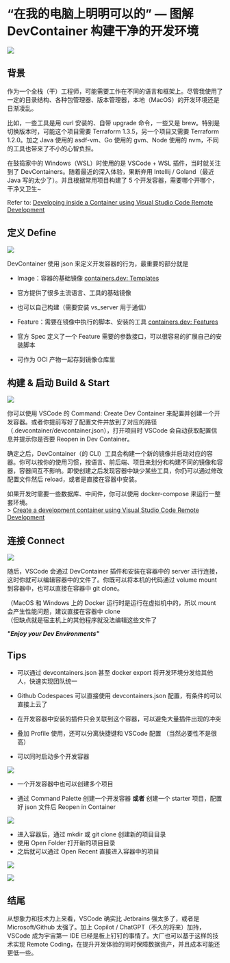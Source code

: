 # “在我的电脑上明明可以的” — 图解 DevContainer 构建干净的开发环境

![](https://pic1.zhimg.com/v2-09afb8c8e561f75d874bde41efa327c0_r.jpg)

## 背景

作为一个全栈（干）工程师，可能需要工作在不同的语言和框架上。尽管我使用了一定的目录结构、各种包管理器、版本管理器，本地（MacOS）的开发环境还是日渐凌乱。

比如，一些工具是用 curl 安装的、自带 upgrade 命令，一些又是 brew。特别是切换版本时，可能这个项目需要 Terraform 1.3.5，另一个项目又需要 Terraform 1.2.0。加之 Java 使用的 asdf-vm、Go 使用的 gvm、Node 使用的 nvm，不同的工具也带来了不小的心智负担。

在鼓捣家中的 Windows（WSL）时使用的是 VSCode + WSL 插件，当时就关注到了 DevContainers。随着最近的深入体验，果断弃用 Intellij / Goland（最近 Java 写的太少了）。并且根据常用项目构建了 5 个开发容器，需要哪个开哪个，干净又卫生~

Refer to: [Developing inside a Container using Visual Studio Code Remote Development](https://link.zhihu.com/?target=https%3A//code.visualstudio.com/docs/devcontainers/containers)

## 定义 Define

![](https://pic1.zhimg.com/80/v2-0b47d65b53aa9c6db6fef23f2c031afc_1440w.webp)

DevContainer 使用 json 来定义开发容器的行为，最重要的部分就是

- Image：容器的基础镜像 [containers.dev: Templates](https://link.zhihu.com/?target=https%3A//containers.dev/templates)

- 官方提供了很多主流语言、工具的基础镜像
- 也可以自己构建（需要安装 vs\_server 用于通信）

- Feature：需要在镜像中执行的脚本、安装的工具 [containers.dev: Features](https://link.zhihu.com/?target=https%3A//containers.dev/features)

- 官方 Spec 定义了一个 Feature 需要的参数接口，可以很容易的扩展自己的安装脚本
- 可作为 OCI 产物一起存到镜像仓库里

## 构建 & 启动 Build & Start

![](https://pic4.zhimg.com/80/v2-5664ed72bbb8f58fcd1cc0fa78d5b747_1440w.webp)

你可以使用 VSCode 的 Command: Create Dev Container 来配置并创建一个开发容器。或者你提前写好了配置文件并放到了对应的路径（.devcontainer/devcontainer.json），打开项目时 VSCode 会自动获取配置信息并提示你是否要 Reopen in Dev Container。

确定之后，DevContainer（的 CLI）工具会构建一个新的镜像并启动对应的容器。你可以按你的使用习惯，按语言、前后端、项目来划分和构建不同的镜像和容器，容器间互不影响。即使创建之后发现容器中缺少某些工具，你仍可以通过修改配置文件然后 reload，或者是直接在容器中安装。

如果开发时需要一些数据库、中间件，你可以使用 docker-compose 来运行一整套环境。  
\> [Create a development container using Visual Studio Code Remote Development](https://link.zhihu.com/?target=https%3A//code.visualstudio.com/docs/devcontainers/create-dev-container%23_use-docker-compose)

## 连接 Connect

![](https://pic2.zhimg.com/80/v2-fe602d2918e1baec9423793ff9c23f75_1440w.webp)

随后，VSCode 会通过 DevContainer 插件和安装在容器中的 server 进行连接，这时你就可以编辑容器中的文件了。你既可以将本机的代码通过 volume mount 到容器中，也可以直接在容器中 git clone。

（MacOS 和 Windows 上的 Docker 运行时是运行在虚拟机中的，所以 mount 会产生性能问题，建议直接在容器中 clone  
（但缺点就是宿主机上的其他程序就没法编辑这些文件了

**_"Enjoy your Dev Environments"_**

## Tips

- 可以通过 devcontainers.json 甚至 docker export 将开发环境分发给其他人，快速实现团队统一
- Github Codespaces 可以直接使用 devcontainers.json 配置，有条件的可以直接上云了
- 在开发容器中安装的插件只会关联到这个容器，可以避免大量插件出现的冲突

- 叠加 Profile 使用，还可以分离快捷键和 VSCode 配置 （当然必要性不是很高）

- 可以同时启动多个开发容器

![](https://pic2.zhimg.com/80/v2-8f372319fa1a9464e462ddd6534a7f99_1440w.webp)

- 一个开发容器中也可以创建多个项目

- 通过 Command Palette 创建一个开发容器 **或者** 创建一个 starter 项目，配置好 json 文件后 Reopen in Container

![](https://pic3.zhimg.com/80/v2-1959b48b01e08f0eb60d68a2259c27b2_1440w.webp)

- 进入容器后，通过 mkdir 或 git clone 创建新的项目目录
- 使用 Open Folder 打开新的项目目录
- 之后就可以通过 Open Recent 直接进入容器中的项目

![](https://pic2.zhimg.com/v2-2868526299016bfd589152ce101c29d1_b.png)

![](https://pic2.zhimg.com/80/v2-2868526299016bfd589152ce101c29d1_1440w.webp)

## 结尾

从想象力和技术力上来看，VSCode 确实比 Jetbrains 强太多了，或者是 Microsoft/Github 太强了。加上 Copilot / ChatGPT（不久的将来）加持，VSCode 成为宇宙第一 IDE 已经是板上钉钉的事情了。大厂也可以基于这样的技术实现 Remote Coding，在提升开发体验的同时保障数据资产，并且成本可能还更低一些。
